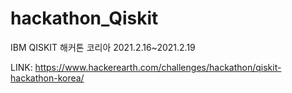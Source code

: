 # hackathon_Qiskit
IBM QISKIT 해커톤 코리아 2021.2.16~2021.2.19

LINK: https://www.hackerearth.com/challenges/hackathon/qiskit-hackathon-korea/

